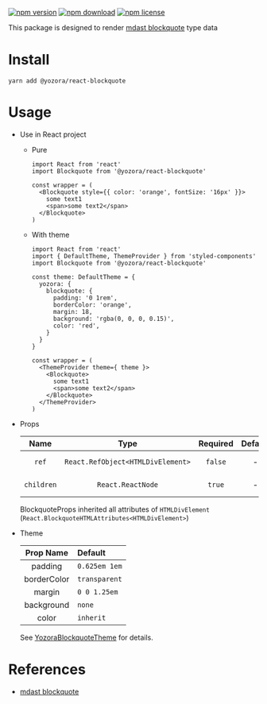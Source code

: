 [![npm version](https://img.shields.io/npm/v/@yozora/react-blockquote.svg)](https://www.npmjs.com/package/@yozora/react-blockquote)
[![npm download](https://img.shields.io/npm/dm/@yozora/react-blockquote.svg)](https://www.npmjs.com/package/@yozora/react-blockquote)
[![npm license](https://img.shields.io/npm/l/@yozora/react-blockquote.svg)](https://www.npmjs.com/package/@yozora/react-blockquote)


This package is designed to render [mdast blockquote][] type data


# Install

  ```shell
  yarn add @yozora/react-blockquote
  ```

# Usage
  * Use in React project

    - Pure

      ```tsx
      import React from 'react'
      import Blockquote from '@yozora/react-blockquote'

      const wrapper = (
        <Blockquote style={{ color: 'orange', fontSize: '16px' }}>
          some text1
          <span>some text2</span>
        </Blockquote>
      )
      ```

    - With theme

      ```tsx
      import React from 'react'
      import { DefaultTheme, ThemeProvider } from 'styled-components'
      import Blockquote from '@yozora/react-blockquote'

      const theme: DefaultTheme = {
        yozora: {
          blockquote: {
            padding: '0 1rem',
            borderColor: 'orange',
            margin: 18,
            background: 'rgba(0, 0, 0, 0.15)',
            color: 'red',
          }
        }
      }

      const wrapper = (
        <ThemeProvider theme={ theme }>
          <Blockquote>
            some text1
            <span>some text2</span>
          </Blockquote>
        </ThemeProvider>
      )
      ```

  * Props

     Name       | Type                              | Required  | Default | Description
    :----------:|:---------------------------------:|:---------:|:-------:|:-------------
     `ref`      | `React.RefObject<HTMLDivElement>` | `false`   | -       | Forwarded ref callback
     `children` | `React.ReactNode`                 | `true`    | -       | Blockquote content

    BlockquoteProps inherited all attributes of `HTMLDivElement` (`React.BlockquoteHTMLAttributes<HTMLDivElement>`)

  * Theme

     Prop Name    | Default
    :------------:|:--------------
     padding      | `0.625em 1em`
     borderColor  | `transparent`
     margin       | `0 0 1.25em`
     background   | `none`
     color        | `inherit`

    See [YozoraBlockquoteTheme][] for details.


# References

  - [mdast blockquote][]


[mdast blockquote]: https://github.com/syntax-tree/mdast#blockquote
[YozoraBlockquoteTheme]: https://github.com/guanghechen/yozora-react/blob/master/packages/blockquote/src/theme.ts
